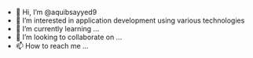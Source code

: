 - 👋 Hi, I’m @aquibsayyed9
- 👀 I’m interested in application development using various technologies
- 🌱 I’m currently learning ...
- 💞️ I’m looking to collaborate on ...
- 📫 How to reach me ...

<!---
aquibsayyed9/aquibsayyed9 is a ✨ special ✨ repository because its `README.md` (this file) appears on your GitHub profile.
You can click the Preview link to take a look at your changes.
--->
